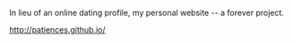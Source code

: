 In lieu of an online dating profile, my personal website -- a forever project. 

http://patiences.github.io/

